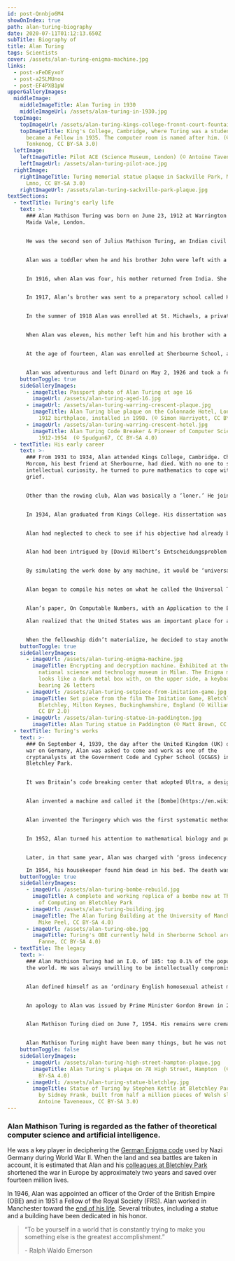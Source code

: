 ```yaml
---
id: post-Qnnbjo6M4
showOnIndex: true
path: alan-turing-biography
date: 2020-07-11T01:12:13.650Z
subTitle: Biography of
title: Alan Turing
tags: Scientists
cover: /assets/alan-turing-enigma-machine.jpg
links:
  - post-xFeDEyxoY
  - post-a2SLMUnoo
  - post-EF4PXB1pW
upperGalleryImages:
  middleImage:
    middleImageTitle: Alan Turing in 1930
    middleImageUrl: /assets/alan-turing-in-1930.jpg
  topImage:
    topImageUrl: /assets/alan-turing-kings-college-fronnt-court-fountain.jpg
    topImageTitle: King's College, Cambridge, where Turing was a student in 1931 and
      became a Fellow in 1935. The computer room is named after him. (© Dmitry
      Tonkonog, CC BY-SA 3.0)
  leftImage:
    leftImageTitle: Pilot ACE (Science Museum, London) (© Antoine Taveneaux, CC BY-SA 3.0)
    leftImageUrl: /assets/alan-turing-pilot-ace.jpg
  rightImage:
    rightImageTitle: Turing memorial statue plaque in Sackville Park, Manchester (©
      Lmno, CC BY-SA 3.0)
    rightImageUrl: /assets/alan-turing-sackville-park-plaque.jpg
textSections:
  - textTitle: Turing's early life
    text: >-
      ### Alan Mathison Turing was born on June 23, 1912 at Warrington Lodge,
      Maida Vale, London.


      He was the second son of Julius Mathison Turing, an Indian civil servant (ICS) working in Chatrapur, India and Ethel Sara Stoney. Alan’s parents lived in India while he and his brother John lived in various foster homes. 


      Alan was a toddler when he and his brother John were left with a retired Army couple, Colonel and Mrs. Ward, who lived in a large house called Baston Lodge in St. Leonards-on-Sea. The Wards had four daughters of their own, boarded another boy, and at one point took in three of Alan’s cousins.


      In 1916, when Alan was four, his mother returned from India. She rented some rooms in St. Leonards and remained there for the next three years.


      In 1917, Alan’s brother was sent to a preparatory school called Hazelhurst near Tunbridge Wells in Kent. Alan was left with his mother who busied herself with church and watercolor painting. Alan taught himself to read from a book called Reading Without Tears. He was good at recognizing figures and developed a habit of stopping at every lamp post to read its serial number.


      In the summer of 1918 Alan was enrolled at St. Michaels, a private day school in St. Leonards.  He remained there until the age of ten and then joined his brother at Hazelhurst.


      When Alan was eleven, his mother left him and his brother with a new foster parent, Archdeacon Rollo Meyers in Hertfordshire. A short time later, Alan’s father resigned from Indian Civil Service and he and his brother moved with their parents to Dinard, France.


      At the age of fourteen, Alan was enrolled at Sherbourne School, an independent boarding school in the town of Sherbourne in Dorset. The first day of school coincided with the 1926 coal miners’ strike. All transportation except the milk trains was halted.


      Alan was adventurous and left Dinard on May 2, 1926 and took a ferry from St. Malo to Southampton. From there, he rode his bicycle sixty miles for the better part of two days to Sherbourne, resting overnight at an inn. He arrived on time for the first day on May 3. His five-year tenure was intellectually stimulating, but emotionally bittersweet.
    buttonToggle: true
    sideGalleryImages:
      - imageTitle: Passport photo of Alan Turing at age 16
        imageUrl: /assets/alan-turing-aged-16.jpg
      - imageUrl: /assets/alan-turing-warring-crescent-plaque.jpg
        imageTitle: Alan Turing blue plaque on the Colonnade Hotel, London, England, his
          1912 birthplace, installed in 1998. (© Simon Harriyott, CC BY 2.0)
      - imageUrl: /assets/alan-turing-warring-crescent-hotel.jpg
        imageTitle: Alan Turing Code Breaker & Pioneer of Computer Science lived here in
          1912-1954  (© Spudgun67, CC BY-SA 4.0)
  - textTitle: His early career
    text: >-
      ### From 1931 to 1934, Alan attended Kings College, Cambridge. Christopher
      Morcom, his best friend at Sherbourne, had died. With no one to share his
      intellectual curiosity, he turned to pure mathematics to cope with his
      grief.


      Other than the rowing club, Alan was basically a ‘loner.’ He joined the Moral Science Club and in 1933 was asked to read a paper. The crux of his paper, Mathematics and Logic, was that a purely logistic view of mathematics was inadequate; and that mathematical propositions possessed a variety of interpretations, of which the logistic was merely one. 


      In 1934, Alan graduated from Kings College. His dissertation was called the Central Limit Theorem. It was a key concept in probability theory because it implied that probabilistic and statistical methods that worked for normal distribution (informally a bell curve) could be applicable to many problems involving other types of distribution. 


      Alan had neglected to check to see if his objective had already been obtained. As it turned out, his work had already been proven by Jarl Waldemar Lindeberg in 1922. Alan was told that his work might still be accepted as original work for a [King’s Fellowship](http://www.thekingsfellowship.com/), provided he did more work on it. In the spring of 1935 Alan was elected a Fellow at Kings College.


      Alan had been intrigued by [David Hilbert’s Entscheidungsproblem ](https://en.wikipedia.org/wiki/Entscheidungsproblem)(decision problem) and the questions it raised. In the summer of 1935, he began to dream of creating a machine that could manipulate symbols and decide the probability of any math assertion presented to it without the interference of human judgment, imagination, or intelligence.


      By simulating the work done by any machine, it would be ‘universal.’ Further, anything performed by a human computer could be done by his machine and perform the equivalent of the human mental activity. In short, this machine would be an ‘electric’ brain.


      Alan began to compile his notes on what he called the Universal Turing Machine into a possible paper for publication. He learned Alonzo Church, an American mathematician and logician, had also been studying the work of Hilbert.


      Alan’s paper, On Computable Numbers, with an Application to the Entscheidungsproblem, was published on May 28, 1936 in the Proceedings, London Mathematical Society.\

      Alan realized that the United States was an important place for advanced research and applied for a Visiting Fellowship at Princeton University, a research university in Princeton, New Jersey. In the fall of 1936, he entered Princeton University where he studied under Alonzo Church. It was Alan’s hope that after a year at Princeton he could get reelected to another fellowship at Cambridge.


      When the fellowship didn’t materialize, he decided to stay another year at Princeton and work on a Ph.D. He turned toward Kurt Godel’s work and delved deeper into his theorems of mathematical logic that demonstrated the inherent limits of every formal axiomatic system capable of making basic arithmetic. Alan completed his Ph.D. requirements in 1938 and returned to Cambridge.
    buttonToggle: true
    sideGalleryImages:
      - imageUrl: /assets/alan-turing-enigma-machine.jpg
        imageTitle: Encrypting and decryption machine. Exhibited at the "L. Da Vinci"
          national science and technology museum in Milan. The Enigma machine
          looks like a dark metal box with, on the upper side, a keyboard
          bearing 26 letters
      - imageUrl: /assets/alan-turing-setpiece-from-imitation-game.jpg
        imageTitle: Set piece from the film The Imitation Game, Bletchley Park,
          Bletchley, Milton Keynes, Buckinghamshire, England (© William Warby,
          CC BY 2.0)
      - imageUrl: /assets/alan-turing-statue-in-paddington.jpg
        imageTitle: Alan Turing statue in Paddington (© Matt Brown, CC BY 2.0)
  - textTitle: Turing's works
    text: >-
      ### On September 4, 1939, the day after the United Kingdom (UK) declared
      war on Germany, Alan was asked to come and work as one of the
      cryptanalysts at the Government Code and Cypher School (GC&GS) in
      Bletchley Park.


      It was Britain’s code breaking center that adopted Ultra, a designation for wartime signals intelligence obtained by breaking high level enemy radio and teleprinter communications. Alan’s mission was to ‘crack the code’ for Nazi Germany’s upgraded version of Enigma. Britain was familiar with the details of the Enigma machine’s rotors and the method of decrypting Enigma machine messages. The Polish government, who had briefed them, had also invented the Bomba, a code breaking machine, but the Germans changed its operating procedures which made the Bomba useless.


      Alan invented a machine and called it the [Bombe](https://en.wikipedia.org/wiki/Bombe). It was an electromechanical machine comprised of the equivalent of thirty-six different Enigma machines, each containing the exact internal wiring of the German counterpart. This machine helped to reduce the work of the code breakers.


      Alan invented the Turingery which was the first systematic method for cracking Germany’s Tunny, a German cipher machine teleprinter communications network (much like a mobile phone). After the war, from 1945 until his death in 1954, Alan worked on a series of projects. At the National Physical Laboratory, he designed the Automatic Computing Engine. It was one of the first designs for a stored-program computer. He became Deputy Director of the Computing Machine Laboratory at the Victoria University of Manchester where he worked on software for one of the earliest stored program computers – the Manchester Mark I.


      In 1952, Alan turned his attention to mathematical biology and published a paper called [The Chemical Basis of Morphogenesis](https://en.wikipedia.org/wiki/The_Chemical_Basis_of_Morphogenesis), which discussed the development of patterns and shapes in biological organisms.


      Later, in that same year, Alan was charged with ‘gross indecency’ under Section 11 of the Criminal Law Amendment Act 1885. He was ordered to undergo treatments designed to reduce the libido. For over a year, he was injected with synthetic oestrogen.

      In 1954, his housekeeper found him dead in his bed. The death was ruled a suicide by cyanide poisoning.
    buttonToggle: true
    sideGalleryImages:
      - imageUrl: /assets/alan-turing-bombe-rebuild.jpg
        imageTitle: A complete and working replica of a bombe now at The National Museum
          of Computing on Bletchley Park
      - imageUrl: /assets/alan-turing-building.jpg
        imageTitle: The Alan Turing Building at the University of Manchester in 2008 (©
          Mike Peel, CC BY-SA 4.0)
      - imageUrl: /assets/alan-turing-obe.jpg
        imageTitle: Turing's OBE currently held in Sherborne School archives (© Elektrik
          Fanne, CC BY-SA 4.0)
  - textTitle: The legacy
    text: >-
      ### Alan Mathison Turing had an I.Q. of 185: top 0.1% of the population of
      the world. He was always unwilling to be intellectually compromised.


      Alan defined himself as an ‘ordinary English homosexual atheist mathematician.’ However, in 1952, an indiscretion led to his arrest in the United Kingdom.


      An apology to Alan was issued by Prime Minister Gordon Brown in 2009 and Queen Elizabeth issued an official pardon in 2013. These efforts led to the Alan Turing Law which struck a chord for tolerance of diversity, in general, and the treatment of Alan Turing, in particular. 


      Alan Mathison Turing died on June 7, 1954. His remains were cremated at Woking Crematorium on June 12, 1954 and his ashes were scattered in the gardens of the crematorium.


      Alan Mathison Turing might have been many things, but he was not ‘ordinary.’
    buttonToggle: false
    sideGalleryImages:
      - imageUrl: /assets/alan-turing-high-street-hampton-plaque.jpg
        imageTitle: Alan Turing's plaque on 78 High Street, Hampton  (© Edwardx, CC
          BY-SA 4.0)
      - imageUrl: /assets/alan-turing-statue-bletchley.jpg
        imageTitle: Statue of Turing by Stephen Kettle at Bletchley Park, commissioned
          by Sidney Frank, built from half a million pieces of Welsh slate. (©
          Antoine Taveneaux, CC BY-SA 3.0)
---
```

### Alan Mathison Turing is regarded as the father of theoretical computer science and artificial intelligence.

He was a key player in deciphering the [German Enigma code](#3) used by Nazi Germany during World War II. When the land and sea battles are taken in account, it is estimated that Alan and his [colleagues at Bletchley Park](#3) shortened the war in Europe by approximately two years and saved over fourteen million lives.

In 1946, Alan was appointed an officer of the Order of the British Empire (OBE) and in 1951 a Fellow of the Royal Society (FRS). Alan worked in Manchester toward the [end of his life](#4). Several tributes, including a statue and a building have been dedicated in his honor.

> “To be yourself in a world that is constantly trying to make you something else is the greatest accomplishment.” 
>
> \- Ralph Waldo Emerson